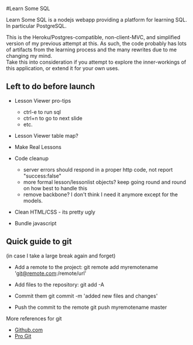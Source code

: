 #Learn Some SQL

Learn Some SQL is a nodejs webapp providing a platform for learning SQL. In particular PostgreSQL. 

This is the Heroku/Postgres-compatible, non-client-MVC, and simplified version of my previous attempt at this. 
As such, the code probably has lots of artifacts from the learning process and the many rewrites due to me changing my mind.  
Take this into consideration if you attempt to explore the inner-workings of this application, or extend it for your own uses.


## Left to do before launch

* Lesson Viewer pro-tips
	* ctrl-e to run sql
	* ctrl+n to go to next slide
	* etc.
	
* Lesson Viewer table map?

* Make Real Lessons

* Code cleanup
	* server errors should respond in a proper http code, not report "success:false"
	* more formal lesson/lessonlist objects? keep going round and round on how best to handle this
	* remove backbone? I don't think I need it anymore except for the models.

* Clean HTML/CSS - its pretty ugly

* Bundle javascript
	
	
## Quick guide to git 
(in case I take a large break again and forget)

  * Add a remote to the project:
    git remote add myremotename 'git@remote.com:/remote/url'
	
  * Add files to the repository:
    git add -A
	
  * Commit them
    git commit -m 'added new files and changes'
	
  * Push the commit to the remote
    git push myremotename master
	
More references for git
  
  * [Github.com](http://help.github.com)
  * [Pro Git](http://http://progit.org/book/)
